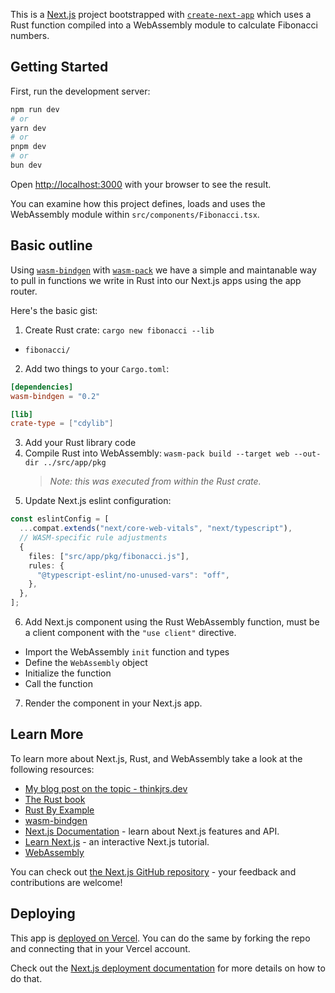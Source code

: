 This is a [Next.js](https://nextjs.org) project bootstrapped with [`create-next-app`](https://nextjs.org/docs/app/api-reference/cli/create-next-app) which uses a Rust function compiled into a WebAssembly module to calculate Fibonacci numbers.

## Getting Started

First, run the development server:

```bash
npm run dev
# or
yarn dev
# or
pnpm dev
# or
bun dev
```

Open [http://localhost:3000](http://localhost:3000) with your browser to see the result.

You can examine how this project defines, loads and uses the WebAssembly module within `src/components/Fibonacci.tsx`.

## Basic outline

Using [`wasm-bindgen`](https://rustwasm.github.io/docs/wasm-bindgen/) with [`wasm-pack`](https://rustwasm.github.io/docs/wasm-pack/) we have a simple and maintanable way to pull in
functions we write in Rust into our Next.js apps using the app router.

Here's the basic gist:

1. Create Rust crate: `cargo new fibonacci --lib`

- `fibonacci/`

2. Add two things to your `Cargo.toml`:

```toml
[dependencies]
wasm-bindgen = "0.2"

[lib]
crate-type = ["cdylib"]
```

3. Add your Rust library code
4. Compile Rust into WebAssembly: `wasm-pack build --target web --out-dir ../src/app/pkg`
   > _Note: this was executed from within the Rust crate._
5. Update Next.js eslint configuration:

```ts
const eslintConfig = [
  ...compat.extends("next/core-web-vitals", "next/typescript"),
  // WASM-specific rule adjustments
  {
    files: ["src/app/pkg/fibonacci.js"],
    rules: {
      "@typescript-eslint/no-unused-vars": "off",
    },
  },
];
```

6. Add Next.js component using the Rust WebAssembly function, must be a client component with the `"use client"` directive.

- Import the WebAssembly `init` function and types
- Define the `WebAssembly` object
- Initialize the function
- Call the function

7. Render the component in your Next.js app.

## Learn More

To learn more about Next.js, Rust, and WebAssembly take a look at the following resources:

- [My blog post on the topic - thinkjrs.dev]()
- [The Rust book](https://doc.rust-lang.org/book/)
- [Rust By Example](https://doc.rust-lang.org/rust-by-example/)
- [wasm-bindgen](https://rustwasm.github.io/docs/wasm-bindgen/)
- [Next.js Documentation](https://nextjs.org/docs) - learn about Next.js features and API.
- [Learn Next.js](https://nextjs.org/learn) - an interactive Next.js tutorial.
- [WebAssembly](https://webassembly.org/)

You can check out [the Next.js GitHub repository](https://github.com/vercel/next.js) - your feedback and contributions are welcome!

## Deploying

This app is [deployed on Vercel](). You can do the same by forking the repo and connecting that in your Vercel account.

Check out the [Next.js deployment documentation](https://nextjs.org/docs/app/building-your-application/deploying) for more details on how to do that.
